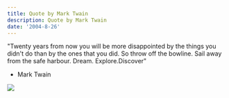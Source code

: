 ```yaml
---
title: Quote by Mark Twain
description: Quote by Mark Twain
date: '2004-8-26'
---
```


"Twenty years from now you will be more disappointed by the things you didn't do than by the ones that you did. So throw off the bowline. Sail away from the safe harbour. Dream. Explore.Discover"

- Mark Twain

![](/images/7854873-109353917378342202?l=shvelmur.blogspot.com)